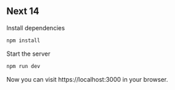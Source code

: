 ## Next 14

Install dependencies

```bash
npm install
```

Start the server

```bash
npm run dev
```

Now you can visit https://localhost:3000 in your browser.
